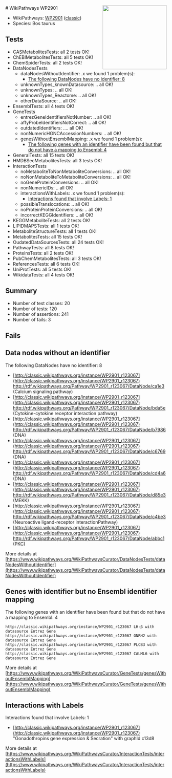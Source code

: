 <img style="float: right; width: 200px" src="https://upload.wikimedia.org/wikipedia/commons/thumb/8/83/Wplogo_with_text_500.png/640px-Wplogo_with_text_500.png" />
# WikiPathways WP2901

* WikiPathways: [WP2901](https://wikipathways.org/pathways/WP2901) ([classic](https://classic.wikipathways.org/instance/WP2901))
* Species: Bos taurus
## Tests
* CASMetabolitesTests: all 2 tests OK!
* ChEBIMetabolitesTests: all 5 tests OK!
* ChemSpiderTests: all 2 tests OK!
* DataNodesTests
    * dataNodesWithoutIdentifier: .x we found 1 problem(s):
        * [The following DataNodes have no identifier: 8](#d2d32fa7)
    * unknownTypes_knownDatasource: .. all OK!
    * unknownTypes: .. all OK!
    * unknownTypes_Reactome: .. all OK!
    * otherDataSource: .. all OK!
* EnsemblTests: all 4 tests OK!
* GeneTests
    * entrezGeneIdentifiersNotNumber: .. all OK!
    * affyProbeIdentifiersNotCorrect: .. all OK!
    * outdatedIdentifiers: .... all OK!
    * nonNumericHGNCAccessionNumbers: .. all OK!
    * genesWithoutEnsemblMapping: .x we found 1 problem(s):
        * [The following genes with an identifier have been found but that do not have a mapping to Ensembl: 4](#40286d86)
* GeneralTests: all 15 tests OK!
* HMDBSecMetabolitesTests: all 3 tests OK!
* InteractionTests
    * noMetaboliteToNonMetaboliteConversions: .. all OK!
    * noNonMetaboliteToMetaboliteConversions: .. all OK!
    * noGeneProteinConversions: .. all OK!
    * nonNumericIDs: .. all OK!
    * interactionsWithLabels: .x we found 1 problem(s):
        * [Interactions found that involve Labels: 1](#630d2678)
    * possibleTranslocations: .. all OK!
    * noProteinProteinConversions: .. all OK!
    * incorrectKEGGIdentifiers: .. all OK!
* KEGGMetaboliteTests: all 2 tests OK!
* LIPIDMAPSTests: all 1 tests OK!
* MetaboliteStructureTests: all 1 tests OK!
* MetabolitesTests: all 15 tests OK!
* OudatedDataSourcesTests: all 24 tests OK!
* PathwayTests: all 8 tests OK!
* ProteinsTests: all 2 tests OK!
* PubChemMetabolitesTests: all 3 tests OK!
* ReferencesTests: all 6 tests OK!
* UniProtTests: all 5 tests OK!
* WikidataTests: all 4 tests OK!


## Summary

* Number of test classes: 20
* Number of tests: 120
* Number of assertions: 241
* Number of fails: 3

## Fails

<a name="d2d32fa7" />

## Data nodes without an identifier

The following DataNodes have no identifier: 8

* [http://classic.wikipathways.org/instance/WP2901_r123067](http://classic.wikipathways.org/instance/WP2901_r123067) http://rdf.wikipathways.org/Pathway/WP2901_r123067/DataNode/ca1e3 (Calcium signaling pathway)
* [http://classic.wikipathways.org/instance/WP2901_r123067](http://classic.wikipathways.org/instance/WP2901_r123067) http://rdf.wikipathways.org/Pathway/WP2901_r123067/DataNode/bda5e (Cytokine-cytokine receptor 
interaction pathway)
* [http://classic.wikipathways.org/instance/WP2901_r123067](http://classic.wikipathways.org/instance/WP2901_r123067) http://rdf.wikipathways.org/Pathway/WP2901_r123067/DataNode/b7986 (DNA)
* [http://classic.wikipathways.org/instance/WP2901_r123067](http://classic.wikipathways.org/instance/WP2901_r123067) http://rdf.wikipathways.org/Pathway/WP2901_r123067/DataNode/c6769 (DNA)
* [http://classic.wikipathways.org/instance/WP2901_r123067](http://classic.wikipathways.org/instance/WP2901_r123067) http://rdf.wikipathways.org/Pathway/WP2901_r123067/DataNode/cd4a6 (DNA)
* [http://classic.wikipathways.org/instance/WP2901_r123067](http://classic.wikipathways.org/instance/WP2901_r123067) http://rdf.wikipathways.org/Pathway/WP2901_r123067/DataNode/d85e3 (MEKK)
* [http://classic.wikipathways.org/instance/WP2901_r123067](http://classic.wikipathways.org/instance/WP2901_r123067) http://rdf.wikipathways.org/Pathway/WP2901_r123067/DataNode/c4be3 (Neuroactive ligand-receptor 
interactionPathway)
* [http://classic.wikipathways.org/instance/WP2901_r123067](http://classic.wikipathways.org/instance/WP2901_r123067) http://rdf.wikipathways.org/Pathway/WP2901_r123067/DataNode/abbc1 (PKC)


More details at [https://www.wikipathways.org/WikiPathwaysCurator/DataNodesTests/dataNodesWithoutIdentifier](https://www.wikipathways.org/WikiPathwaysCurator/DataNodesTests/dataNodesWithoutIdentifier)

<a name="40286d86" />

## Genes with identifier but no Ensembl identifier mapping

The following genes with an identifier have been found but that do not have a mapping to Ensembl: 4
```
http://classic.wikipathways.org/instance/WP2901_r123067 LH-β with datasource Entrez Gene
http://classic.wikipathways.org/instance/WP2901_r123067 GNRH2 with datasource Entrez Gene
http://classic.wikipathways.org/instance/WP2901_r123067 PLCB3 with datasource Entrez Gene
http://classic.wikipathways.org/instance/WP2901_r123067 CALML6 with datasource Entrez Gene
```

More details at [https://www.wikipathways.org/WikiPathwaysCurator/GeneTests/genesWithoutEnsemblMapping](https://www.wikipathways.org/WikiPathwaysCurator/GeneTests/genesWithoutEnsemblMapping)

<a name="630d2678" />

## Interactions with Labels

Interactions found that involve Labels: 1

* [http://classic.wikipathways.org/instance/WP2901_r123067](http://classic.wikipathways.org/instance/WP2901_r123067) "Gonadothropins gene 
expression & Secration" with graphId c13d8


More details at [https://www.wikipathways.org/WikiPathwaysCurator/InteractionTests/interactionsWithLabels](https://www.wikipathways.org/WikiPathwaysCurator/InteractionTests/interactionsWithLabels)

